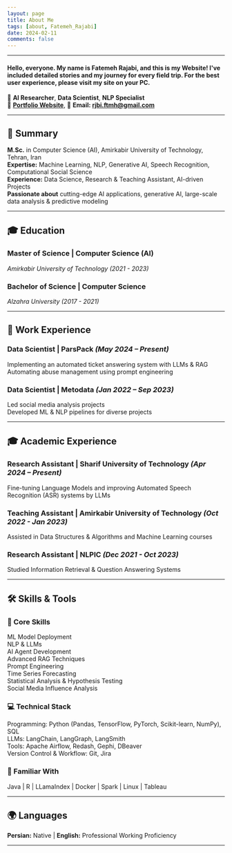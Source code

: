 ```yaml
---
layout: page
title: About Me
tags: [about, Fatemeh_Rajabi]
date: 2024-02-11
comments: false
---
```


---
#### **Hello, everyone. My name is Fatemeh Rajabi, and this is my Website! I've included detailed stories and my journey for every field trip. For the best user experience, please visit my site on your PC.**  

🚀 **AI Researcher**, **Data Scientist**, **NLP Specialist**  
🔗 **[Portfolio Website](https://rjbi-ftmh.github.io/)**, 📩 **Email: rjbi.ftmh@gmail.com**

---

## **🔹 Summary**  
**M.Sc.** in Computer Science (AI), Amirkabir University of Technology, Tehran, Iran  
**Expertise:** Machine Learning, NLP, Generative AI, Speech Recognition, Computational Social Science  
**Experience:** Data Science, Research & Teaching Assistant, AI-driven Projects  
**Passionate about** cutting-edge AI applications, generative AI, large-scale data analysis & predictive modeling

---

## **🎓 Education**  

### **Master of Science | Computer Science (AI)**  
*Amirkabir University of Technology (2021 - 2023)*  

### **Bachelor of Science | Computer Science**  
*Alzahra University (2017 - 2021)*  

---

## **💼 Work Experience**  

### **Data Scientist | ParsPack** *(May 2024 – Present)*  
Implementing an automated ticket answering system with LLMs & RAG  
Automating abuse management using prompt engineering  

### **Data Scientist | Metodata** *(Jan 2022 – Sep 2023)*  
Led social media analysis projects  
Developed ML & NLP pipelines for diverse projects  

---

## **🎓 Academic Experience**  

### **Research Assistant | Sharif University of Technology** *(Apr 2024 – Present)*  
Fine-tuning Language Models and improving Automated Speech Recognition (ASR) systems by LLMs

### **Teaching Assistant | Amirkabir University of Technology** *(Oct 2022 - Jan 2023)*  
Assisted in Data Structures & Algorithms and Machine Learning courses  

### **Research Assistant | NLPIC** *(Dec 2021 - Oct 2023)*  
Studied Information Retrieval & Question Answering Systems

---

## **🛠 Skills & Tools**  

### **🌟 Core Skills**  
ML Model Deployment  
NLP & LLMs  
AI Agent Development  
Advanced RAG Techniques  
Prompt Engineering  
Time Series Forecasting  
Statistical Analysis & Hypothesis Testing  
Social Media Influence Analysis  

### **💻 Technical Stack**  
Programming: Python (Pandas, TensorFlow, PyTorch, Scikit-learn, NumPy), SQL  
LLMs: LangChain, LangGraph, LangSmith  
Tools: Apache Airflow, Redash, Gephi, DBeaver  
Version Control & Workflow: Git, Jira  

### **📌 Familiar With**  
Java | R | LLamaIndex | Docker | Spark | Linux | Tableau  

---

## **🌍 Languages**  
**Persian:** Native | **English:** Professional Working Proficiency  

---
